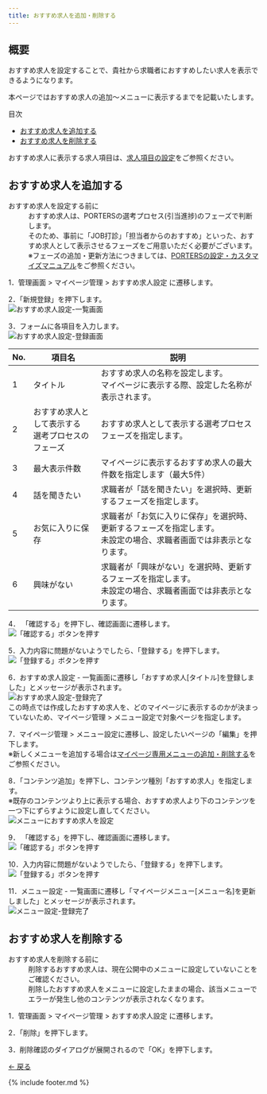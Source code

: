 ```yaml
---
title: おすすめ求人を追加・削除する
---
```

## 概要
おすすめ求人を設定することで、貴社から求職者におすすめしたい求人を表示できるようになります。<br>
<!-- ![おすすめ求人の表示イメージ](https://e2info.github.io/hrdeli-docs/manual/img/XXX) -->

本ページではおすすめ求人の追加～メニューに表示するまでを記載いたします。

<div class="index">
    <p>目次</p>
    <ul>
        <li>
            <a href="https://e2info.github.io/hrdeli-docs/manual/mypage_recommend-job#create">
                おすすめ求人を追加する
            </a>
        </li>
        <li>
            <a href="https://e2info.github.io/hrdeli-docs/manual/mypage_recommend-job#delete">
                おすすめ求人を削除する
            </a>
        </li>
    </ul>
</div>

おすすめ求人に表示する求人項目は、<a href="https://e2info.github.io/hrdeli-docs/manual/job_item">求人項目の設定</a>をご参照ください。


<h2 id="create"> おすすめ求人を追加する</h2>

<dl class="tips">
    <dt>おすすめ求人を設定する前に</dt>
    <dd>
        おすすめ求人は、PORTERSの選考プロセス(引当進捗)のフェーズで判断します。<br>
        そのため、事前に「JOB打診」「担当者からのおすすめ」といった、おすすめ求人として表示させるフェーズをご用意いただく必要がございます。<br>
        ※フェーズの追加・更新方法につきましては、<a href="https://hrbc-support.porters.jp/hc/ja/categories/202717078-%E8%A8%AD%E5%AE%9A-%E3%82%AB%E3%82%B9%E3%82%BF%E3%83%9E%E3%82%A4%E3%82%BA%E3%83%9E%E3%83%8B%E3%83%A5%E3%82%A2%E3%83%AB">PORTERSの設定・カスタマイズマニュアル</a>をご参照ください。
    </dd>
</dl>

1．管理画面 > マイページ管理 > おすすめ求人設定 に遷移します。

2．「新規登録」を押下します。<br>
![おすすめ求人設定-一覧画面](https://e2info.github.io/hrdeli-docs/manual/img/mypage_recommend-job_list.png)

3．フォームに各項目を入力します。<br>
![おすすめ求人設定-登録画面](https://e2info.github.io/hrdeli-docs/manual/img/mypage_recommend-job_create.png)

No. | 項目名 | 説明 | 
------------- | ------------- | ------------- |  
1 | タイトル | おすすめ求人の名称を設定します。<br>マイページに表示する際、設定した名称が表示されます。
2 | おすすめ求人として表示する<br>選考プロセスのフェーズ | おすすめ求人として表示する選考プロセスフェーズを指定します。
3 | 最大表示件数 | マイページに表示するおすすめ求人の最大件数を指定します（最大5件）
4 | 話を聞きたい | 求職者が「話を聞きたい」を選択時、更新するフェーズを指定します。
5 | お気に入りに保存 | 求職者が「お気に入りに保存」を選択時、更新するフェーズを指定します。<br>未設定の場合、求職者画面では非表示となります。
6 | 興味がない | 求職者が「興味がない」を選択時、更新するフェーズを指定します。<br>未設定の場合、求職者画面では非表示となります。

4． 「確認する」を押下し、確認画面に遷移します。<br>
![「確認する」ボタンを押す](https://e2info.github.io/hrdeli-docs/manual/img/common_push-check-button_with_back-button.png)

5．入力内容に問題がないようでしたら、「登録する」を押下します。<br>
![「登録する」ボタンを押す](https://e2info.github.io/hrdeli-docs/manual/img/common_push-registration-button_with_back-button.png.png)

6．おすすめ求人設定 - 一覧画面に遷移し「おすすめ求人[タイトル]を登録しました」とメッセージが表示されます。<br>
![おすすめ求人設定-登録完了](https://e2info.github.io/hrdeli-docs/manual/img/mypage_recommend-job_complete.png)
<br>
この時点では作成したおすすめ求人を、どのマイページに表示するのかが決まっていないため、マイページ管理 > メニュー設定で対象ページを指定します。

7．マイページ管理 > メニュー設定に遷移し、設定したいページの「編集」を押下します。<br>
※新しくメニューを追加する場合は[マイページ専用メニューの追加・削除する](https://e2info.github.io/hrdeli-docs/manual/mypage_menu)をご参照ください。

8．「コンテンツ追加」を押下し、コンテンツ種別「おすすめ求人」を指定します。<br>
※既存のコンテンツより上に表示する場合、おすすめ求人より下のコンテンツを一つ下にずらすように設定し直してください。<br>
![メニューにおすすめ求人を設定](https://e2info.github.io/hrdeli-docs/manual/img/mypage_recommend-job_setting.png)


9． 「確認する」を押下し、確認画面に遷移します。<br>
![「確認する」ボタンを押す](https://e2info.github.io/hrdeli-docs/manual/img/common_push-check-button_with_back-button.png)

10．入力内容に問題がないようでしたら、「登録する」を押下します。<br>
![「登録する」ボタンを押す](https://e2info.github.io/hrdeli-docs/manual/img/common_push-registration-button_with_back-button.png)

11．メニュー設定 - 一覧画面に遷移し「マイページメニュー[メニュー名]を更新しました」とメッセージが表示されます。<br>
![メニュー設定-登録完了](https://e2info.github.io/hrdeli-docs/manual/img/mypage_menu_complete.png)

<h2 id="delete">おすすめ求人を削除する</h2>

<dl class="tips">
    <dt>おすすめ求人を削除する前に</dt>
    <dd>
        削除するおすすめ求人は、現在公開中のメニューに設定していないことをご確認ください。<br>
        削除したおすすめ求人をメニューに設定したままの場合、該当メニューでエラーが発生し他のコンテンツが表示されなくなります。
    </dd>
</dl>


1．管理画面 > マイページ管理 > おすすめ求人設定 に遷移します。

2．「削除」を押下します。

3．削除確認のダイアログが展開されるので「OK」を押下します。<br>



[← 戻る](https://e2info.github.io/hrdeli-docs/)

{% include footer.md %}